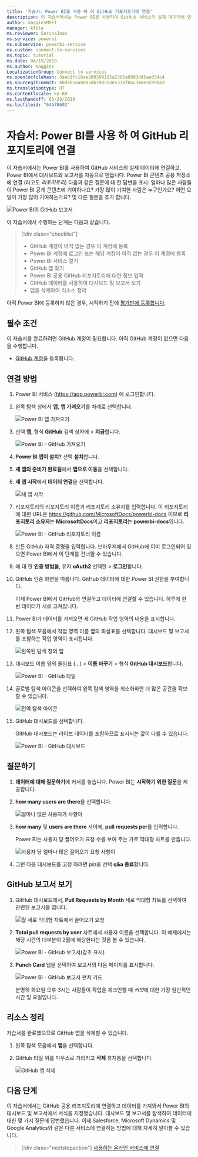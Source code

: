 ```yaml
---
title: '자습서: Power BI를 사용 하 여 GitHub 리포지토리에 연결'
description: 이 자습서에서는 Power BI를 사용하여 GitHub 서비스의 실제 데이터에 연결하고, Power BI에서 대시보드와 보고서를 자동으로 만듭니다.
author: maggiesMSFT
manager: kfile
ms.reviewer: SarinaJoan
ms.service: powerbi
ms.subservice: powerbi-service
ms.custom: connect-to-services
ms.topic: tutorial
ms.date: 04/19/2019
ms.author: maggies
LocalizationGroup: Connect to services
ms.openlocfilehash: 3aeb1fc16ae200399125a2366a8993d45aad34c4
ms.sourcegitcommit: 60dad5aa0d85db790553e537bf8ac34ee3289ba3
ms.translationtype: HT
ms.contentlocale: ko-KR
ms.lasthandoff: 05/29/2019
ms.locfileid: "64578602"
---
```

# <a name="tutorial-connect-to-a-github-repo-with-power-bi"></a>자습서: Power BI를 사용 하 여 GitHub 리포지토리에 연결
이 자습서에서는 Power BI를 사용하여 GitHub 서비스의 실제 데이터에 연결하고, Power BI에서 대시보드와 보고서를 자동으로 만듭니다. Power BI 콘텐츠 공용 저장소에 연결 (라고도 *리포지토리*) 다음과 같은 질문에 대 한 답변을 표시: 얼마나 많은 사람들이 Power BI 공개 콘텐츠에 기여하나요? 가장 많이 기여한 사람은 누구인가요? 어떤 요일이 가장 많이 기여하는가요? 및 다른 질문을 추가 합니다. 

![Power BI의 GitHub 보고서](media/service-tutorial-connect-to-github/power-bi-github-app-tutorial-punch-card.png)

이 자습서에서 수행하는 단계는 다음과 같습니다.

> [!div class="checklist"]
> * GitHub 계정이 아직 없는 경우 이 계정에 등록 
> * Power BI 계정에 로그인 또는 해당 계정이 아직 없는 경우 이 계정에 등록
> * Power BI 서비스 열기
> * GitHub 앱 찾기
> * Power BI 공용 GitHub 리포지토리에 대한 정보 입력
> * GitHub 데이터를 사용하여 대시보드 및 보고서 보기
> * 앱을 삭제하여 리소스 정리

아직 Power BI에 등록하지 않은 경우, 시작하기 전에 [평가판에 등록합니다](https://app.powerbi.com/signupredirect?pbi_source=web).

## <a name="prerequisites"></a>필수 조건

이 자습서를 완료하려면 GitHub 계정이 필요합니다. 아직 GitHub 계정이 없으면 다음을 수행합니다. 

- [GitHub 계정](https://docs.microsoft.com/contribute/get-started-setup-github)을 등록합니다.


## <a name="how-to-connect"></a>연결 방법
1. Power BI 서비스 (https://app.powerbi.com) 에 로그인합니다. 
2. 왼쪽 탐색 창에서 **앱**, **앱 가져오기**를 차례로 선택합니다.
   
   ![Power BI 앱 가져오기](media/service-tutorial-connect-to-github/power-bi-github-app-tutorial.png) 

3. 선택 **앱**, 형식 **GitHub** 검색 상자에 > **지금**합니다.
   
   ![Power BI - GitHub 가져오기](media/service-tutorial-connect-to-github/power-bi-github-app-tutorial-app-source.png) 

4. **Power BI 앱이 설치?** 선택 **설치**합니다.
5. **새 앱의 준비가 완료됨**에서 **앱으로 이동**을 선택합니다.
6. **새 앱 시작**에서 **데이터 연결**을 선택합니다.

    ![새 앱 시작](media/service-tutorial-connect-to-github/power-bi-github-app-tutorial-connect-data.png)

7. 리포지토리의 리포지토리 이름과 리포지토리 소유자를 입력합니다. 이 리포지토리에 대한 URL은 https://github.com/MicrosoftDocs/powerbi-docs 이므로 **리포지토리 소유자**는 **MicrosoftDocs**이고 **리포지토리**는 **powerbi-docs**입니다. 
   
    ![Power BI - GitHub 리포지토리 이름](media/service-tutorial-connect-to-github/power-bi-github-app-tutorial-connect.png)

5. 만든 GitHub 자격 증명을 입력합니다. 브라우저에서 GitHub에 이미 로그인되어 있으면 Power BI에서 이 단계를 건너뛸 수 있습니다. 

6. 에 대 한 **인증 방법을**, 유지 **oAuth2** 선택한 \> **로그인**합니다.

7. GitHub 인증 화면을 따릅니다. GitHub 데이터에 대한 Power BI 권한을 부여합니다.
   
   이제 Power BI에서 GitHub와 연결하고 데이터에 연결할 수 있습니다.  하루에 한 번 데이터가 새로 고쳐집니다.

8. Power BI가 데이터를 가져오면 새 GitHub 작업 영역의 내용을 표시합니다. 
9. 왼쪽 탐색 모음에서 작업 영역 이름 옆의 화살표를 선택합니다. 대시보드 및 보고서를 포함하는 작업 영역이 표시됩니다. 

    ![왼쪽된 탐색 창의 앱](media/service-tutorial-connect-to-github/power-bi-github-app-tutorial-left-nav-expanded.png)

10. 대시보드 이름 옆의 줄임표 (...) > **이름 바꾸기** > 형식 **GitHub 대시보드**합니다.
 
    ![Power BI - GitHub 타일](media/service-tutorial-connect-to-github/power-bi-github-app-tutorial-left-nav.png) 

8. 글로벌 탐색 아이콘을 선택하여 왼쪽 탐색 영역을 최소화하면 더 많은 공간을 확보할 수 있습니다.

    ![전역 탐색 아이콘](media/service-tutorial-connect-to-github/power-bi-global-navigation-icon.png)

10. GitHub 대시보드를 선택합니다.
    
    GitHub 대시보드는 라이브 데이터를 포함하므로 표시되는 값이 다를 수 있습니다.

    ![Power BI - GitHub 대시보드](media/service-tutorial-connect-to-github/power-bi-github-app-tutorial-new-dashboard.png)

    

## <a name="ask-a-question"></a>질문하기

1. **데이터에 대해 질문하기**에 커서를 놓습니다. Power BI는 **시작하기 위한 질문**을 제공합니다. 

1. **how many users are there**을 선택합니다.
 
    ![얼마나 많은 사용자가 사항이](media/service-tutorial-connect-to-github/power-bi-github-app-tutorial-qna-how-many-users.png)

13. **how many** 및 **users are there** 사이에, **pull requests per**를 입력합니다. 

     Power BI는 사용자 당 끌어오기 요청 수를 보여 주는 가로 막대형 차트를 만듭니다.

    ![사용자 당 얼마나 많은 끌어오기 요청 사항이](media/service-tutorial-connect-to-github/power-bi-github-app-tutorial-qna-how-many-prs.png)


13. 그런 다음 대시보드를 고정 하려면 pin을 선택 **q&a 종료**합니다.

## <a name="view-the-github-report"></a>GitHub 보고서 보기 

1. GitHub 대시보드에서, **Pull Requests by Month** 세로 막대형 차트를 선택하여 관련된 보고서를 엽니다.

    ![월 세로 막대형 차트에서 끌어오기 요청](media/service-tutorial-connect-to-github/power-bi-github-app-tutorial-column-chart.png)

2. **Total pull requests by user** 차트에서 사용자 이름을 선택합니다. 이 예제에서는 해당 시간의 대부분이 2월에 해당한다는 것을 볼 수 있습니다.

    ![Power BI - GitHub 보고서(강조 표시)](media/service-tutorial-connect-to-github/power-bi-github-app-tutorial-cross-filter-total-prs.png)

3. **Punch Card** 탭을 선택하여 보고서의 다음 페이지를 표시합니다. 
 
    ![Power BI - GitHub 보고서 펀치 카드](media/service-tutorial-connect-to-github/power-bi-github-app-tutorial-tues-3pm.png)

    분명히 화요일 오후 3시는 사람들이 작업을 체크인할 때 *커밋*에 대한 가장 일반적인 시간 및 요일입니다.

## <a name="clean-up-resources"></a>리소스 정리

자습서를 완료했으므로 GitHub 앱을 삭제할 수 있습니다. 

1. 왼쪽 탐색 모음에서 **앱**을 선택합니다.
2. GitHub 타일 위를 마우스로 가리키고 **삭제** 휴지통을 선택합니다.

    ![GitHub 앱 삭제](media/service-tutorial-connect-to-github/power-bi-github-app-tutorial-delete.png)

## <a name="next-steps"></a>다음 단계

이 자습서에서는 GitHub 공용 리포지토리에 연결하고 데이터를 가져와서 Power BI의 대시보드 및 보고서에서 서식을 지정했습니다. 대시보드 및 보고서를 탐색하여 데이터에 대한 몇 가지 질문에 답변했습니다. 이제 Salesforce, Microsoft Dynamics 및 Google Analytics와 같은 다른 서비스에 연결하는 방법에 대해 자세히 알아볼 수 있습니다. 
 
> [!div class="nextstepaction"]
> [사용하는 온라인 서비스에 연결](service-connect-to-services.md)


